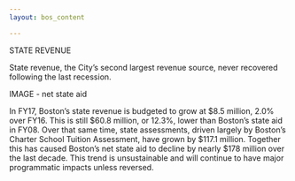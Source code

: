 ```yaml
---
layout: bos_content

---
```

STATE REVENUE


State revenue, the City’s second largest revenue source, never recovered following the last recession.


IMAGE - net state aid

In FY17, Boston’s state revenue is budgeted to grow at $8.5 million, 2.0% over FY16. This is still $60.8 million, or 12.3%, lower than Boston’s state aid in FY08. Over that same time, state assessments, driven largely by Boston’s Charter School Tuition Assessment, have grown by $117.1 million. Together this has caused Boston’s net state aid to decline by nearly $178 million over the last decade. This trend is unsustainable and will continue to have major programmatic impacts unless reversed.
